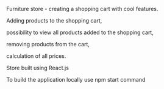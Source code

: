 <p>Furniture store - creating a shopping cart with cool features.</p>
<p>Adding products to the shopping cart,</p>
<p>possibility to view all products added to the shopping cart,</p>
<p>removing products from the cart,</p>
<p>calculation of all prices.</p>

<p>Store built using React.js</p>

<p>To build the application locally use npm start command</p>
